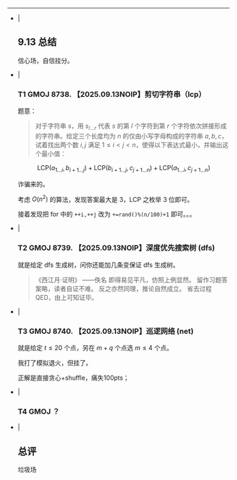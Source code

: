 ---
- |
    ## 9.13 总结

    信心场，自信挂分。

- |
    ### T1 GMOJ 8738. 【2025.09.13NOIP】剪切字符串（lcp）

    题意：

    > 对于字符串 $s$，用 $s_{l\dots r}$ 代表 $s$ 的第 $l$ 个字符到第 $r$ 个字符依次拼接形成的字符串。给定三个长度均为 $n$ 的仅由小写字母构成的字符串 $a,b,c$，试着找出两个数 $i,j$ 满足 $1\le i\lt j\lt n$，使得以下表达式最小，并输出这个最小值：

    $$
    \text{LCP}(a_{1\dots i},b_{i+1\dots j})+\text{LCP}(b_{i+1\dots j},c_{j+1\dots n})+\text{LCP}(a_{1\dots i},c_{j+1\dots n})
    $$

    诈骗来的。

    考虑 $O(n^2)$ 的算法，发现答案最大是 $3$，LCP 之枚举 $3$ 位即可。

    接着发现把 for 中的 `++i,++j` 改为 `+=rand()%(n/100)+1` 即可。。。

- |
    ### T2 GMOJ 8739. 【2025.09.13NOIP】深度优先搜索树 (dfs)

    就是给定 dfs 生成树，问你还能加几条变保证 dfs 生成树。

    > 《西江月·证明》 ——佚名
    即得易见平凡，仿照上例显然。
    留作习题答案略，读者自证不难。
    反之亦然同理，推论自然成立。
    省去过程QED，由上可知证毕。

- |
    ### T3 GMOJ 8740. 【2025.09.13NOIP】巡逻网络 (net)

    就是给定 $t\le20$ 个点，另在 $m+q$ 个点选 $m\le4$ 个点。

    我打了模拟退火，但挂了。

    正解是直接贪心+shuffle，痛失100pts；

- |
    ### T4 GMOJ ？

- |
    ## 总评

    垃圾场
